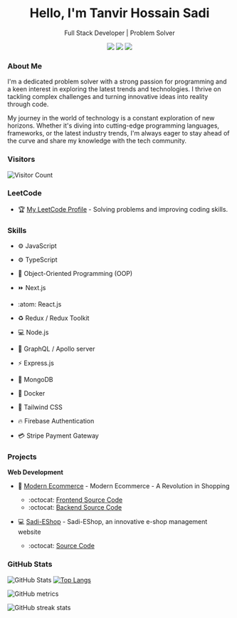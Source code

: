 <h1 align="center">Hello, I'm Tanvir Hossain Sadi</h1>
<p align="center">
  Full Stack Developer | Problem Solver
</p>

<p align="center">
  <a href="https://leetcode.com/sadi-tanvir"><img src="https://img.shields.io/badge/LeetCode-Profile-yellow?style=flat-square&logo=leetcode"></a>
  <a href="https://www.linkedin.com/in/tanvir-hossain-sadi"><img src="https://img.shields.io/badge/LinkedIn-Connect-blue?style=flat-square&logo=linkedin"></a>
<!--   <a href="https://twitter.com/yourusername"><img src="https://img.shields.io/badge/Twitter-Follow-1DA1F2?style=flat-square&logo=twitter"></a> -->
  <a href="mailto:htanvir.sadi@gmail.com"><img src="https://img.shields.io/badge/Email-Contact-D14836?style=flat-square&logo=gmail"></a>
</p>


### About Me
I'm a dedicated problem solver with a strong passion for programming and a keen interest in exploring the latest trends and technologies. I thrive on tackling complex challenges and turning innovative ideas into reality through code.

My journey in the world of technology is a constant exploration of new horizons. Whether it's diving into cutting-edge programming languages, frameworks, or the latest industry trends, I'm always eager to stay ahead of the curve and share my knowledge with the tech community.

### Visitors
![Visitor Count](https://visitor-badge.laobi.icu/badge?page_id=yourusername.yourusername)



### LeetCode
- :trophy: [My LeetCode Profile](https://leetcode.com/sadi-tanvir) - Solving problems and improving coding skills.
  

### Skills
- :gear: JavaScript
- :gear: TypeScript
- :art: Object-Oriented Programming (OOP)
- :fast_forward: Next.js
- :atom: React.js

- :recycle: Redux / Redux Toolkit
- :computer: Node.js
- :rocket: GraphQL / Apollo server
- :zap: Express.js
- :leaves: MongoDB

- :whale: Docker
- :art: Tailwind CSS
- :fire: Firebase Authentication
- :credit_card: Stripe Payment Gateway



### Projects
**Web Development**
- :shopping_cart: [Modern Ecommerce](https://modern-ecommerce-app.vercel.app) - Modern Ecommerce - A Revolution in Shopping
  - :octocat: [Frontend Source Code](https://github.com/sadi-tanvir/Modern-ECommerce-Client)
  - :octocat: [Backend Source Code](https://github.com/sadi-tanvir/Modern-ECommerce-Server)
  
- :computer: [Sadi-EShop](https://sadi-e-shop.vercel.app) - Sadi-EShop, an innovative e-shop management website
  - :octocat: [Source Code](https://github.com/sadi-tanvir/Sadi-EShop)


### GitHub Stats
![GitHub Stats](https://github-readme-stats.vercel.app/api?username=sadi-tanvir&show_icons=true) [![Top Langs](https://github-readme-stats.vercel.app/api/top-langs/?username=sadi-tanvir)](https://github.com/anuraghazra/github-readme-stats)






![GitHub metrics](https://metrics.lecoq.io/sadi-tanvir)  

![GitHub streak stats](https://streak-stats.demolab.com/?user=sadi-tanvir)  
